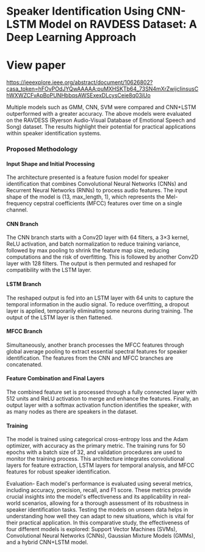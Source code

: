 # Speaker Identification Using CNN-LSTM Model on RAVDESS Dataset: A Deep Learning Approach
# View paper
https://ieeexplore.ieee.org/abstract/document/10626802?casa_token=hFOvPOdJYQwAAAAA:puMXHSKTb64_73SN4mXrZwijcIinsusChWXWZCFvApBoPUNHbbqsAWSExexDLcysCeie8q03iUo

Multiple models such as GMM, CNN, SVM were compared and CNN+LSTM outperformed with a greater accuracy. The above models were evaluated on the RAVDESS (Ryerson Audio-Visual Database of Emotional Speech and Song) dataset. The results highlight their potential for practical applications within speaker identification systems.

### Proposed Methodology

#### Input Shape and Initial Processing
The architecture presented is a feature fusion model for speaker identification that combines Convolutional Neural Networks (CNNs) and Recurrent Neural Networks (RNNs) to process audio features. The input shape of the model is (13, max_length, 1), which represents the Mel-frequency cepstral coefficients (MFCC) features over time on a single channel.

#### CNN Branch
The CNN branch starts with a Conv2D layer with 64 filters, a 3×3 kernel, ReLU activation, and batch normalization to reduce training variance, followed by max pooling to shrink the feature map size, reducing computations and the risk of overfitting. This is followed by another Conv2D layer with 128 filters. The output is then permuted and reshaped for compatibility with the LSTM layer.

#### LSTM Branch
The reshaped output is fed into an LSTM layer with 64 units to capture the temporal information in the audio signal. To reduce overfitting, a dropout layer is applied, temporarily eliminating some neurons during training. The output of the LSTM layer is then flattened.

#### MFCC Branch
Simultaneously, another branch processes the MFCC features through global average pooling to extract essential spectral features for speaker identification. The features from the CNN and MFCC branches are concatenated.

#### Feature Combination and Final Layers
The combined feature set is processed through a fully connected layer with 512 units and ReLU activation to merge and enhance the features. Finally, an output layer with a softmax activation function identifies the speaker, with as many nodes as there are speakers in the dataset.

#### Training
The model is trained using categorical cross-entropy loss and the Adam optimizer, with accuracy as the primary metric. The training runs for 50 epochs with a batch size of 32, and validation procedures are used to monitor the training process. This architecture integrates convolutional layers for feature extraction, LSTM layers for temporal analysis, and MFCC features for robust speaker identification.

Evaluation-
Each model's performance is evaluated using several metrics, including accuracy, precision, recall, and F1 score. These metrics provide crucial insights into the model's effectiveness and its applicability in real-world scenarios, allowing for a thorough assessment of its robustness in speaker identification tasks. Testing the models on unseen data helps in understanding how well they can adapt to new situations, which is vital for their practical application. In this comparative study, the effectiveness of four different models is explored: Support Vector Machines (SVMs), Convolutional Neural Networks (CNNs), Gaussian Mixture Models (GMMs), and a hybrid CNN+LSTM model.
